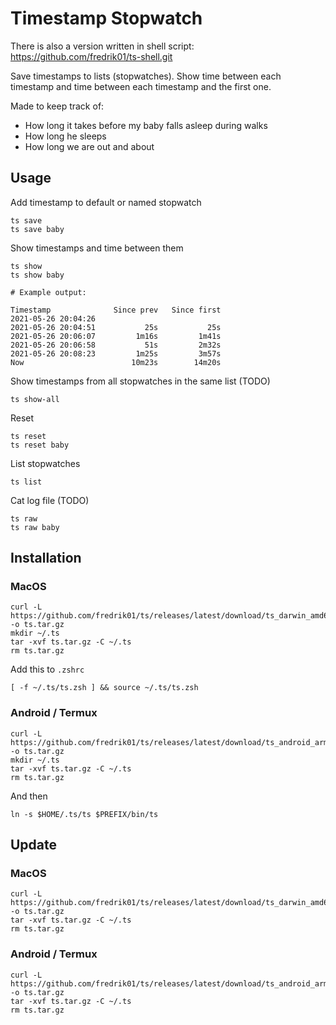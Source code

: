 # Timestamp Stopwatch

There is also a version written in shell script: https://github.com/fredrik01/ts-shell.git

Save timestamps to lists (stopwatches). Show time between each timestamp and time between each timestamp and the first one.

Made to keep track of:
- How long it takes before my baby falls asleep during walks
- How long he sleeps
- How long we are out and about

## Usage

Add timestamp to default or named stopwatch

	ts save
	ts save baby

Show timestamps and time between them

	ts show
	ts show baby

	# Example output:

	Timestamp              Since prev   Since first
	2021-05-26 20:04:26
	2021-05-26 20:04:51           25s           25s
	2021-05-26 20:06:07         1m16s         1m41s
	2021-05-26 20:06:58           51s         2m32s
	2021-05-26 20:08:23         1m25s         3m57s
	Now                        10m23s        14m20s

Show timestamps from all stopwatches in the same list (TODO)

	ts show-all

Reset

	ts reset
	ts reset baby

List stopwatches

	ts list

Cat log file (TODO)

	ts raw
	ts raw baby

## Installation

### MacOS

	curl -L https://github.com/fredrik01/ts/releases/latest/download/ts_darwin_amd64.tar.gz -o ts.tar.gz
	mkdir ~/.ts
	tar -xvf ts.tar.gz -C ~/.ts
	rm ts.tar.gz

Add this to `.zshrc`

	[ -f ~/.ts/ts.zsh ] && source ~/.ts/ts.zsh

### Android / Termux

	curl -L https://github.com/fredrik01/ts/releases/latest/download/ts_android_arm64.tar.gz -o ts.tar.gz
	mkdir ~/.ts
	tar -xvf ts.tar.gz -C ~/.ts
	rm ts.tar.gz

And then

	ln -s $HOME/.ts/ts $PREFIX/bin/ts

## Update

### MacOS

	curl -L https://github.com/fredrik01/ts/releases/latest/download/ts_darwin_amd64.tar.gz -o ts.tar.gz
	tar -xvf ts.tar.gz -C ~/.ts
	rm ts.tar.gz

### Android / Termux

	curl -L https://github.com/fredrik01/ts/releases/latest/download/ts_android_arm64.tar.gz -o ts.tar.gz
	tar -xvf ts.tar.gz -C ~/.ts
	rm ts.tar.gz

